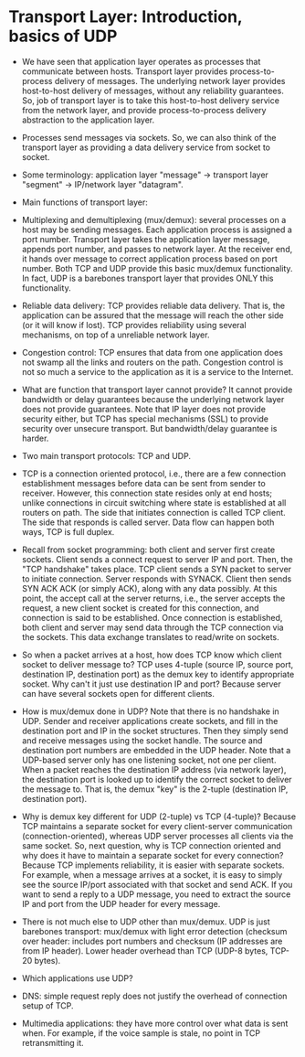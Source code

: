 Transport Layer: Introduction, basics of UDP
=============================================

* We have seen that application layer operates as processes that
  communicate between hosts. Transport layer provides
  process-to-process delivery of messages. The underlying network
  layer provides host-to-host delivery of messages, without any
  reliability guarantees. So, job of transport layer is to take this
  host-to-host delivery service from the network layer, and provide
  process-to-process delivery abstraction to the application layer.

* Processes send messages via sockets. So, we can also think of the
  transport layer as providing a data delivery service from socket to
  socket.

* Some terminology: application layer "message" -> transport layer
  "segment" -> IP/network layer "datagram".

* Main functions of transport layer:

- Multiplexing and demultiplexing (mux/demux): several processes on a
  host may be sending messages. Each application process is assigned a
  port number. Transport layer takes the application layer message,
  appends port number, and passes to network layer. At the receiver
  end, it hands over message to correct application process based on
  port number. Both TCP and UDP provide this basic mux/demux
  functionality. In fact, UDP is a barebones transport layer that
  provides ONLY this functionality.

- Reliable data delivery: TCP provides reliable data delivery. That
  is, the application can be assured that the message will reach the
  other side (or it will know if lost). TCP provides reliability using
  several mechanisms, on top of a unreliable network layer.

- Congestion control: TCP ensures that data from one application does
  not swamp all the links and routers on the path. Congestion control
  is not so much a service to the application as it is a service to
  the Internet.

* What are function that transport layer cannot provide? It cannot
  provide bandwidth or delay guarantees because the underlying network
  layer does not provide guarantees. Note that IP layer does not
  provide security either, but TCP has special mechanisms (SSL) to
  provide security over unsecure transport. But bandwidth/delay
  guarantee is harder.

* Two main transport protocols: TCP and UDP.

* TCP is a connection oriented protocol, i.e., there are a few
  connection establishment messages before data can be sent from
  sender to receiver. However, this connection state resides only at
  end hosts; unlike connections in circuit switching where state is
  established at all routers on path. The side that initiates
  connection is called TCP client. The side that responds is called
  server. Data flow can happen both ways, TCP is full duplex.

* Recall from socket programming: both client and server first create
  sockets. Client sends a connect request to server IP and port. Then,
  the "TCP handshake" takes place. TCP client sends a SYN packet to
  server to initiate connection. Server responds with SYNACK. Client
  then sends SYN ACK ACK (or simply ACK), along with any data
  possibly. At this point, the accept call at the server returns,
  i.e., the server accepts the request, a new client socket is created
  for this connection, and connection is said to be established. Once
  connection is established, both client and server may send data
  through the TCP connection via the sockets. This data exchange
  translates to read/write on sockets.

* So when a packet arrives at a host, how does TCP know which client
  socket to deliver message to? TCP uses 4-tuple (source IP, source
  port, destination IP, destination port) as the demux key to identify
  appropriate socket. Why can't it just use destination IP and port?
  Because server can have several sockets open for different clients.

* How is mux/demux done in UDP? Note that there is no handshake in
  UDP. Sender and receiver applications create sockets, and fill in
  the destination port and IP in the socket structures. Then they
  simply send and receive messages using the socket handle. The source
  and destination port numbers are embedded in the UDP header. Note
  that a UDP-based server only has one listening socket, not one per
  client. When a packet reaches the destination IP address (via
  network layer), the destination port is looked up to identify the
  correct socket to deliver the message to. That is, the demux "key"
  is the 2-tuple (destination IP, destination port). 

* Why is demux key different for UDP (2-tuple) vs TCP (4-tuple)?
  Because TCP maintains a separate socket for every client-server
  communication (connection-oriented), whereas UDP server processes
  all clients via the same socket. So, next question, why is TCP
  connection oriented and why does it have to maintain a separate
  socket for every connection? Because TCP implements reliability, it
  is easier with separate sockets. For example, when a message arrives
  at a socket, it is easy to simply see the source IP/port associated
  with that socket and send ACK. If you want to send a reply to a UDP
  message, you need to extract the source IP and port from the UDP
  header for every message.

* There is not much else to UDP other than mux/demux. UDP is just
  barebones transport: mux/demux with light error detection (checksum
  over header: includes port numbers and checksum (IP addresses are from IP
  header). Lower header overhead than TCP (UDP-8 bytes, TCP-20 bytes).

* Which applications use UDP?

- DNS: simple request reply does not justify the overhead of
  connection setup of TCP.

- Multimedia applications: they have more control over what data is
  sent when. For example, if the voice sample is stale, no point in
  TCP retransmitting it.
